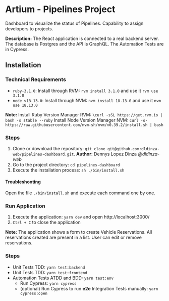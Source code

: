 # Artium - Pipelines Project

Dashboard to visualize the status of Pipelines. Capability to assign developers to projects.

**Description:**
The React application is connected to a real backend server. The database is Postgres and the API is GraphQL. The Automation Tests are in Cypress.

## Installation

### Technical Requirements

- `ruby-3.1.0`: Install through RVM: `rvm install 3.1.0` and use it `rvm use 3.1.0`
- `node v18.13.0`: Install through NVM: `nvm install 18.13.0` and use it `nvm use 18.13.0`

**Note:**
Install Ruby Version Manager RVM: `\curl -sSL https://get.rvm.io | bash -s stable --ruby`
Install Node Version Manager NVM: `curl -o- https://raw.githubusercontent.com/nvm-sh/nvm/v0.39.2/install.sh | bash`

### Steps

1. Clone or download the repository: `git clone git@github.com:dldinza-web/pipelines-dashboard.git`. **Author:** Dennys Lopez Dinza *@dldinza-web*
2. Go to the project directory: `cd pipelines-dashboard`
3. Execute the installation process: `sh ./bin/install.sh`

#### Troubleshooting
Open the file `./bin/install.sh` and execute each command one by one.

### Run Application
1. Execute the application: `yarn dev` and open http://localhost:3000/
2. `Ctrl + C` to close the application

**Note:**
The application shows a form to create Vehicle Reservations. All reservations created are present in a list. User can edit or remove reservations.

### Steps

- Unit Tests TDD: `yarn test:backend`
- Unit Tests TDD: `yarn test:frontend`
- Automation Tests ATDD and BDD: `yarn test:env`
  - Run Cypress: `yarn cypress`
  - (optional) Run Cypress to run **e2e** Integration Tests manually: `yarn cypress:open`
